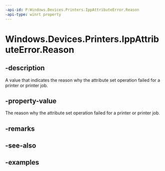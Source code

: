 ```yaml
---
-api-id: P:Windows.Devices.Printers.IppAttributeError.Reason
-api-type: winrt property
---
```


# Windows.Devices.Printers.IppAttributeError.Reason

<!--
public Windows.Devices.Printers.IppAttributeErrorReason Reason { get; }
-->


## -description

A value that indicates the reason why the attribute set operation failed for a printer or printer job.

## -property-value

The reason why the attribute set operation failed for a printer or printer job.

## -remarks

## -see-also

## -examples


